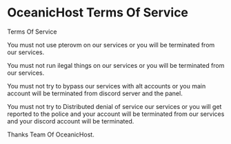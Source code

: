 # OceanicHost Terms Of Service

Terms Of Service

You must not use pterovm on our services or you will be terminated from our services.

You must not run ilegal things on our services or you will be terminated from our services.

You must not try to bypass our services with alt accounts or you main account will be terminated from discord server and the panel.

You must not try to Distributed denial of service our services or you will get reported to the police and your account will be terminated from our services and your discord account will be terminated.

Thanks Team Of OceanicHost.
